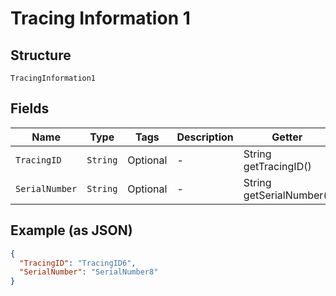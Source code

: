 
# Tracing Information 1

## Structure

`TracingInformation1`

## Fields

| Name | Type | Tags | Description | Getter | Setter |
|  --- | --- | --- | --- | --- | --- |
| `TracingID` | `String` | Optional | - | String getTracingID() | setTracingID(String tracingID) |
| `SerialNumber` | `String` | Optional | - | String getSerialNumber() | setSerialNumber(String serialNumber) |

## Example (as JSON)

```json
{
  "TracingID": "TracingID6",
  "SerialNumber": "SerialNumber8"
}
```

